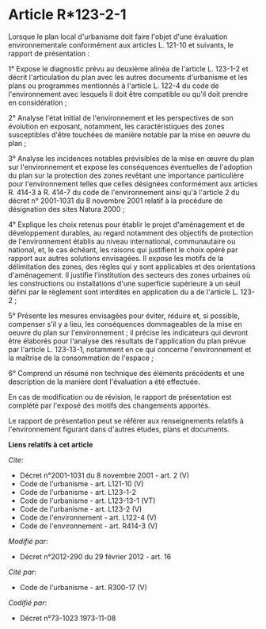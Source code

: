 # Article R*123-2-1

Lorsque le plan local d'urbanisme doit faire l'objet d'une évaluation environnementale conformément aux articles L. 121-10 et
suivants, le rapport de présentation : 

1° Expose le diagnostic prévu au deuxième alinéa de l'article L. 123-1-2 et décrit l'articulation du plan avec les autres
documents d'urbanisme et les plans ou programmes mentionnés à l'article L. 122-4 du code de l'environnement avec lesquels il
doit être compatible ou qu'il doit prendre en considération ; 

2° Analyse l'état initial de l'environnement et les perspectives de son évolution en exposant, notamment, les
caractéristiques des zones susceptibles d'être touchées de manière notable par la mise en oeuvre du plan ; 

3° Analyse les incidences notables prévisibles de la mise en œuvre du plan sur l'environnement et expose les conséquences
éventuelles de l'adoption du plan sur la protection des zones revêtant une importance particulière pour l'environnement
telles que celles désignées conformément aux articles R. 414-3 à R. 414-7 du code de l'environnement ainsi qu'à l'article 2
du décret n° 2001-1031 du 8 novembre 2001 relatif à la procédure de désignation des sites Natura 2000 ; 

4° Explique les choix retenus pour établir le projet d'aménagement et de développement durables, au regard notamment des
objectifs de protection de l'environnement établis au niveau international, communautaire ou national, et, le cas échéant,
les raisons qui justifient le choix opéré par rapport aux autres solutions envisagées. Il expose les motifs de la
délimitation des zones, des règles qui y sont applicables et des orientations d'aménagement. Il justifie l'institution des
secteurs des zones urbaines où les constructions ou installations d'une superficie supérieure à un seuil défini par le
règlement sont interdites en application du a de l'article L. 123-2 ; 

5° Présente les mesures envisagées pour éviter, réduire et, si possible, compenser s'il y a lieu, les conséquences
dommageables de la mise en oeuvre du plan sur l'environnement ; il précise les indicateurs qui devront être élaborés pour
l'analyse des résultats de l'application du plan prévue par l'article L. 123-13-1, notamment en ce qui concerne
l'environnement et la maîtrise de la consommation de l'espace ; 

6° Comprend un résumé non technique des éléments précédents et une description de la manière dont l'évaluation a été
effectuée. 

En cas de modification ou de révision, le rapport de présentation est complété par l'exposé des motifs des changements
apportés. 

Le rapport de présentation peut se référer aux renseignements relatifs à l'environnement figurant dans d'autres études, plans
et documents.

**Liens relatifs à cet article**

_Cite_:

  - Décret n°2001-1031 du 8 novembre 2001 - art. 2 (V)
  - Code de l'urbanisme - art. L121-10 (V)
  - Code de l'urbanisme - art. L123-1-2
  - Code de l'urbanisme - art. L123-13-1 (VT)
  - Code de l'urbanisme - art. L123-2 (V)
  - Code de l'environnement - art. L122-4 (V)
  - Code de l'environnement - art. R414-3 (V)

_Modifié par_:

  - Décret n°2012-290 du 29 février 2012 - art. 16

_Cité par_:

  - Code de l'urbanisme - art. R300-17 (V)

_Codifié par_:

  - Décret n°73-1023 1973-11-08
